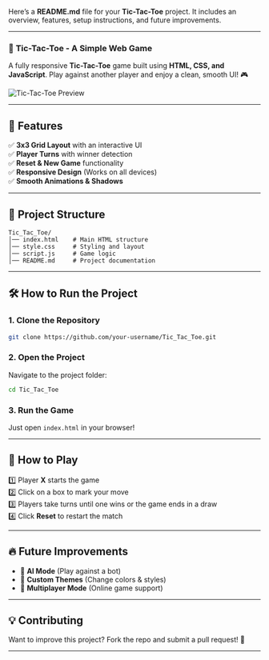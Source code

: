 Here’s a **README.md** file for your **Tic-Tac-Toe** project. It includes an overview, features, setup instructions, and future improvements.  

---

### 📌 **Tic-Tac-Toe - A Simple Web Game**  

A fully responsive **Tic-Tac-Toe** game built using **HTML, CSS, and JavaScript**. Play against another player and enjoy a clean, smooth UI! 🎮  

![Tic-Tac-Toe Preview](https://via.placeholder.com/800x400?text=Game+Preview)  

---

## 🚀 **Features**  
✅ **3x3 Grid Layout** with an interactive UI  
✅ **Player Turns** with winner detection  
✅ **Reset & New Game** functionality  
✅ **Responsive Design** (Works on all devices)  
✅ **Smooth Animations & Shadows**  

---

## 📂 **Project Structure**  
```
Tic_Tac_Toe/
│── index.html    # Main HTML structure
│── style.css     # Styling and layout
│── script.js     # Game logic
│── README.md     # Project documentation
```

---

## 🛠 **How to Run the Project**  

### **1. Clone the Repository**  
```sh
git clone https://github.com/your-username/Tic_Tac_Toe.git
```
### **2. Open the Project**  
Navigate to the project folder:  
```sh
cd Tic_Tac_Toe
```
### **3. Run the Game**  
Just open `index.html` in your browser!

---

## 🎯 **How to Play**  
1️⃣ Player **X** starts the game  
2️⃣ Click on a box to mark your move  
3️⃣ Players take turns until one wins or the game ends in a draw  
4️⃣ Click **Reset** to restart the match  

---

## 🔥 **Future Improvements**  
- 🤖 **AI Mode** (Play against a bot)  
- 🎨 **Custom Themes** (Change colors & styles)  
- 📱 **Multiplayer Mode** (Online game support)  

---

## 💡 **Contributing**  
Want to improve this project? Fork the repo and submit a pull request! 🚀  

---

